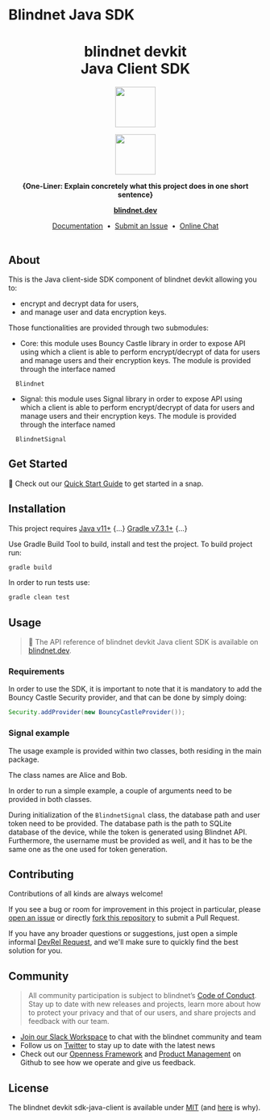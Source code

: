 # Blindnet Java SDK
<h1 align="center">
  blindnet devkit<br />
  Java Client SDK
</h1>

<p align=center><img src="https://user-images.githubusercontent.com/7578400/163277439-edd00509-1d1b-4565-a0d3-49057ebeb92a.png#gh-light-mode-only" height="80" /></p>
<p align=center><img src="https://user-images.githubusercontent.com/7578400/163549893-117bbd70-b81a-47fd-8e1f-844911e48d68.png#gh-dark-mode-only" height="80" /></p>

<p align="center">
  <strong>{One-Liner: Explain concretely what this project does in one short sentence}</strong>
</p>

<p align="center">
  <a href="https://blindnet.dev"><strong>blindnet.dev</strong></a>
</p>

<p align="center">
  <a href="https://blindnet.dev/docs">Documentation</a>
  &nbsp;•&nbsp;
  <a href="https://github.com/blindnet-io/{project-short-name}/issues">Submit an Issue</a>
  &nbsp;•&nbsp;
  <a href="https://join.slack.com/t/blindnet/shared_invite/zt-1arqlhqt3-A8dPYXLbrnqz1ZKsz6ItOg">Online Chat</a>
  <br>
  <br>
</p>

## About


This is the Java client-side SDK component of blindnet devkit allowing you to:

- encrypt and decrypt data for users,
- and manage user and data encryption keys.

Those functionalities are provided through two submodules:

- Core: this module uses Bouncy Castle library in order to expose API using which a client
is able to perform encrypt/decrypt of data for users and manage users and their encryption keys. The module
is provided through the interface named
```
  Blindnet
```
- Signal: this module uses Signal library in order to expose API using which a client
  is able to perform encrypt/decrypt of data for users and manage users and their encryption keys. The module
  is provided through the interface named
```
  BlindnetSignal
```

## Get Started

:rocket: Check out our [Quick Start Guide](https://blindnet.dev/docs/quickstart) to get started in a snap.

## Installation

This project requires [Java v11+](URL) {...} [Gradle v7.3.1+](URL) {...}

Use Gradle Build Tool to build, install and test the project. To build project run:

```bash
gradle build
```

In order to run tests use:

```bash
gradle clean test
```

## Usage

<!-- FIXME: RESTRUCTURE and REWRITE in plain and correct english, using clear code examples -->

<!-- FIXME: publish the API reference -->

> 📑 The API reference of blindnet devkit Java client SDK is available on [blindnet.dev](https://blindnet.dev/docs/api_reference/[path-to-project}/latest).

### Requirements

In order to use the SDK, it is important to note that it is mandatory 
to add the Bouncy Castle Security provider, and that can be done by simply doing:

```java
Security.addProvider(new BouncyCastleProvider());
```

### Signal example

The usage example is provided within two classes, both residing in the main package.

The class names are Alice and Bob.

In order to run a simple example, a couple of arguments need to be provided in both classes.

During initialization of the `BlindnetSignal` class, the database path and user token need to be provided.
The database path is the path to SQLite database of the device, while the token is generated using Blindnet API.
Furthermore, the username must be provided as well, and it has to be the same one as the one used for token generation.

## Contributing

Contributions of all kinds are always welcome!

If you see a bug or room for improvement in this project in particular, please [open an issue][new-issue] or directly [fork this repository][fork] to submit a Pull Request.

If you have any broader questions or suggestions, just open a simple informal [DevRel Request][request], and we'll make sure to quickly find the best solution for you.

## Community

> All community participation is subject to blindnet’s [Code of Conduct][coc].
Stay up to date with new releases and projects, learn more about how to protect your privacy and that of our users, and share projects and feedback with our team.

- [Join our Slack Workspace][chat] to chat with the blindnet community and team
- Follow us on [Twitter][twitter] to stay up to date with the latest news
- Check out our [Openness Framework][openness] and [Product Management][product] on Github to see how we operate and give us feedback.

## License

The blindnet devkit sdk-java-client is available under [MIT][license] (and [here](https://github.com/blindnet-io/openness-framework/blob/main/docs/decision-records/DR-0001-oss-license.md) is why).

<!-- project's URLs -->
[new-issue]: https://github.com/blindnet-io/sdk-java-client/issues/new/choose
[fork]: https://github.com/blindnet-io/sdk-java-client/fork

<!-- common URLs -->
[devkit]: https://github.com/blindnet-io/blindnet.dev
[openness]: https://github.com/blindnet-io/openness-framework
[product]: https://github.com/blindnet-io/product-management
[request]: https://github.com/blindnet-io/devrel-management/issues/new?assignees=noelmace&labels=request%2Ctriage&template=request.yml&title=%5BRequest%5D%3A+
[chat]: https://join.slack.com/t/blindnet/shared_invite/zt-1arqlhqt3-A8dPYXLbrnqz1ZKsz6ItOg
[twitter]: https://twitter.com/blindnet_io
[docs]: https://blindnet.dev/docs
[changelog]: CHANGELOG.md
[license]: LICENSE
[coc]: https://github.com/blindnet-io/openness-framework/blob/main/CODE_OF_CONDUCT.md
